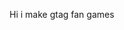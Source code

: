 Hi i make gtag fan games 

<!---
DarkerDracsped/DarkerDracsped is a ✨ special ✨ repository because its `README.md` (this file) appears on your GitHub profile.
You can click the Preview link to take a look at your changes.
--->
